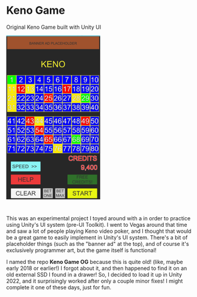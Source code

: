 # Keno Game

Original Keno Game built with Unity UI

<img src="./Screenshots/keno-game-screenshot-01.png" width=250/>

#

This was an experimental project I toyed around with a in order to practice using Unity's UI system (pre-UI Toolkit). I went to Vegas around that time and saw a lot of people playing Keno video poker, and I thought that would be a great game to easily implement in Unity's UI system. There's a bit of placeholder things (such as the "banner ad" at the top), and of course it's exclusively programmer art, but the game itself is functional! 

I named the repo **Keno Game OG** because this is quite old! (like, maybe early 2018 or earlier!) I forgot about it, and then happened to find it on an old external SSD I found in a drawer! So, I decided to load it up in Unity 2022, and it surprisingly worked after only a couple minor fixes! I might complete it one of these days, just for fun.

#



